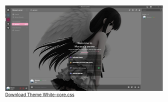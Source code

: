 ![demonstration](https://github.com/ShroudedMyth/DiscordWhiteTheme/blob/main/demonstration.jpg)
[Download Theme White-core.css](https://github.com/ShroudedMyth/DiscordWhiteTheme/raw/main/White-core.css?download=1)
